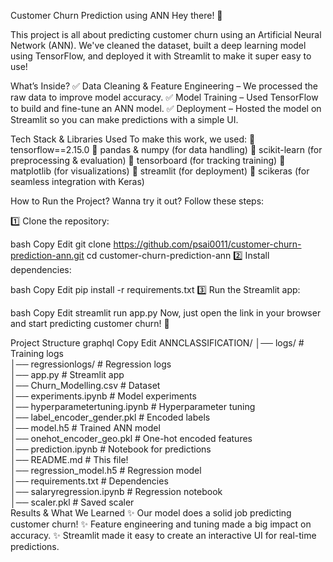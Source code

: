 Customer Churn Prediction using ANN
Hey there! 👋

This project is all about predicting customer churn using an Artificial Neural Network (ANN). We've cleaned the dataset, built a deep learning model using TensorFlow, and deployed it with Streamlit to make it super easy to use!

What’s Inside?
✅ Data Cleaning & Feature Engineering – We processed the raw data to improve model accuracy.
✅ Model Training – Used TensorFlow to build and fine-tune an ANN model.
✅ Deployment – Hosted the model on Streamlit so you can make predictions with a simple UI.

Tech Stack & Libraries Used
To make this work, we used:
📌 tensorflow==2.15.0
📌 pandas & numpy (for data handling)
📌 scikit-learn (for preprocessing & evaluation)
📌 tensorboard (for tracking training)
📌 matplotlib (for visualizations)
📌 streamlit (for deployment)
📌 scikeras (for seamless integration with Keras)

How to Run the Project?
Wanna try it out? Follow these steps:

1️⃣ Clone the repository:

bash
Copy
Edit
git clone https://github.com/psai0011/customer-churn-prediction-ann.git
cd customer-churn-prediction-ann
2️⃣ Install dependencies:

bash
Copy
Edit
pip install -r requirements.txt
3️⃣ Run the Streamlit app:

bash
Copy
Edit
streamlit run app.py
Now, just open the link in your browser and start predicting customer churn! 🚀

Project Structure
graphql
Copy
Edit
ANNCLASSIFICATION/
│── logs/                     # Training logs  
│── regressionlogs/           # Regression logs  
│── app.py                    # Streamlit app  
│── Churn_Modelling.csv       # Dataset  
│── experiments.ipynb         # Model experiments  
│── hyperparametertuning.ipynb # Hyperparameter tuning  
│── label_encoder_gender.pkl  # Encoded labels  
│── model.h5                  # Trained ANN model  
│── onehot_encoder_geo.pkl    # One-hot encoded features  
│── prediction.ipynb          # Notebook for predictions  
│── README.md                 # This file!  
│── regression_model.h5       # Regression model  
│── requirements.txt          # Dependencies  
│── salaryregression.ipynb    # Regression notebook  
│── scaler.pkl                # Saved scaler  
Results & What We Learned
✨ Our model does a solid job predicting customer churn!
✨ Feature engineering and tuning made a big impact on accuracy.
✨ Streamlit made it easy to create an interactive UI for real-time predictions.
